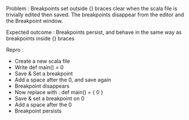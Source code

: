 Problem :
Breakpoints set outside {} braces clear when the scala file is trivially edited then saved. The breakpoints disappear from the editor and the Breakpoint window.

Expected outcome :
Breakpoints persist, and behave in the same way as breakpoints inside {} braces

Repro :
 - Create a new scala file
 - Write def main() = 0
 - Save & Set a breakpoint
 - Add a space after the 0, and save again
 - Breakpoint disappears
 - Now replace with :
def main() = {
  0
}
 - Save & set a breakpoint on 0
 - Add a space after the 0
 - Breakpoint persists



